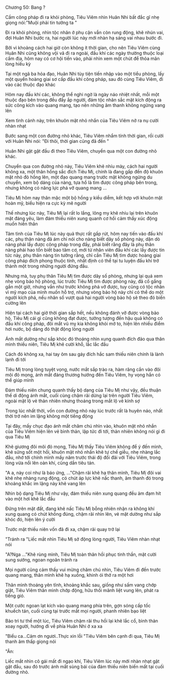 




Chương 50: Bang ?


Cầm công pháp đi ra khỏi phòng, Tiêu Viêm nhìn Huân Nhi bất đắc gĩ nhẹ giọng nói:"Muội phải tin tưởng ta "

Đi ra khỏi phòng, nhìn tộc nhân ở phụ cận vẫn còn rung động, khẽ nhún vai, đợi Huân Nhi bước ra, hai người lúc này mới nhàn hạ sáng vai nhau bước đi.

Bởi vì khoảng cách hai giờ còn không ít thời gian, cho nên Tiêu Viêm cùng Huân Nhi cũng không vội vã đi ra ngoài, đấu khí các ngày thường thuộc loại cấm địa, hôm nay có cơ hội tiến vào, phải nhìn xem một chút để thỏa mãn lòng hiếu kỳ

Tại một ngã ba hỏa đạo, Huân Nhi tùy tiện tiến nhập vào một tiểu phòng, lấy một quyển hoàng giai sơ cấp đấu khí công pháp, sau đó cùng Tiêu Viêm, đi vào các thuộc đạo khác

Hôm nay đấu khí các, không thể nghi ngờ là ngày náo nhiệt nhất, mỗi một thuộc đạo bên trong đều đầy ắp người, đám tộc nhân sắc mặt kích động ra sức công kích vào quang mang, tạo nên những âm thanh không ngừng vang lên

Xem tình cảnh này, trên khuôn mặt nhỏ nhắn của Tiêu Viêm nở ra nụ cười nhàn nhạt

Bước sang một con đường nhỏ khác, Tiêu Viêm nhẩm tính thời gian, rồi cười với Huân Nhi nói: "Đi thôi, thời gian cũng đã đến "

Huân Nhi gật gật đầu đi theo Tiêu Viêm, chuyển qua một con đường nhỏ khác.

Chuyển qua con đường nhỏ này, Tiêu Viêm khẽ nhíu mày, cách hai người không xa, một thân hồng sắc đích Tiêu Mị, chính là đang gấp đến độ khuôn mặt nhỏ đỏ hồng lên, một đạo quang mang trước mặt không ngừng du chuyển, xem bộ dáng của nàng, tựa hồ là tìm được công pháp bên trong, nhưng không có năng lực phá vỡ quang mang …

Tiêu Mị hôm nay thân mặc một bộ hồng y kiều diễm, kết hợp với khuôn mặt hoàn mỹ, biểu hiện ra cực kỳ mê người

Thế nhưng lúc này, Tiêu Mị lại rất lo lắng, lông my khẽ nhíu lại trên khuôn mặt đáng yêu, làm đám thiếu niên xung quanh cơ hồi cảm thấy xúc động muốn hiến thân

Tâm tình của Tiêu Mị lúc này quả thực rất gấp rút, hôm nay tiến vào đấu khí các, phụ thân nàng đã ám chỉ nói cho nàng biết dãy số phòng này, dặn dò nàng phải lấy được công pháp trong đấy, phải biết rằng đây là phụ thân nàng phải hao tổn biết bao tâm cơ, mới từ nhân viên đấu khí các lấy được tin tức này, phụ thân nàng tin tưởng rằng, chỉ cần Tiêu Mị tìm được hoàng giai công pháp đích phong thuộc tính, nhất định có thể tại tu luyện đấu khí trở thành một trong những người đứng đầu.

Nhưng mà, tuy phụ thân Tiêu Mị tìm được dãy số phòng, nhưng lại quá xem nhẹ vòng bảo hộ phòng, lúc trước Tiêu Mị tìm được phòng này, đã cố gắng gần một giờ, nhưng vần như trước không phá vỡ được, tuy cũng có tộc nhân vì mỹ mạo của mình muốn hỗ trợ, nhưng vòng bảo hộ này chỉ có thể do một người kích phá, nếu nhân số vượt quá hai người vòng bảo hộ sẽ theo đó biến cường lên

Hiện tại cách hai giờ thời gian sắp hết, nếu không đánh vỡ được vòng bảo hộ, Tiêu Mị cái gì cũng không đạt được, tưởng tượng đến hậu quả không có đấu khí công pháp, đôi mắt vũ mỵ kia không khỏi mở to, hiện lên nhiều điểm hơi nước, bộ dáng đó thật động lòng người

Ánh mắt dường như sắp khóc đó thoáng nhìn xung quanh đích đảo qua thân mình thiếu niên, Tiêu Mị khẽ cười khỗ, lắc lắc đầu

Cách đó không xa, hai tay ôm sau gáy đích hắc sam thiếu niên chính là lành lạnh đi tới

Tiêu Mị trong lòng tuyệt vọng, nước mắt sắp trào ra, hàm răng cắn vào đôi môi đỏ mọng, ánh mắt đáng thương hướng đến Tiêu Viêm, hy vọng hắn có thể giúp mình

Đám thiếu niên chung quanh thấy bộ dạng của Tiêu Mị như vậy, đều thuận thế di động ánh mắt, cuối cùng chậm rãi dừng lại trên người Tiêu Viêm, ngoài mặt lộ vẻ thản nhiên nhưng thoáng trong mắt lộ vẻ kính sợ

Trong lúc nhất thời, vốn con đường nhỏ này lúc trước rất là huyên náo, nhất thời trở nên im lặng không một tiếng động

Tại đây, mấy chục đạo ánh mắt chăm chú nhìn vào, khuôn mặt nhỏ nhắn của Tiêu Viêm hiện lên vẻ bình thản, lập tức đi tới, thản nhiên không nói gì đi qua Tiêu Mị

Khẽ giương đôi môi đỏ mọng, Tiêu Mị thấy Tiêu Viêm không để ý đến mình, khẽ sửng sốt một hồi, khuôn mặt nhỏ nhắn khẽ tự chế giễu, nhẹ nhàng lắc đầu, nhớ tới chính mình mấy năm trước thái độ đối đãi với Tiêu Viêm, trong lòng vừa nổi lên oàn khí, cũng dần tiêu tán.

"A a, này coi như là báo ứng, …"Chậm rãi khẽ hạ thân mình, Tiêu Mị đôi vai khẽ nhẹ nhàng rung động, có chút áp lực khẽ nấc thanh, âm thanh đó trong khoảng khắc im lặng này khẽ vang lên

Nhìn bộ dạng Tiêu Mị như vậy, đám thiếu niên xung quang đều ảm đạm hít vào một hơi khẽ lắc đầu

Đứng trên mặt đất, đang khẽ nấc Tiêu Mị bỗng nhiên nhận ra không khí xung quang có chút không đúng, chậm rãi nhìn lên, vẻ mặt dường như sắp khóc đó, hiện lên ý cười

Trước mặt thiếu niên vốn đã đi xa, chậm rãi quay trở lại

"Tránh ra "Liếc mắt nhìn Tiêu Mị sở động lòng người, Tiêu Viêm nhàn nhạt nói

"A?Nga …"Khẽ rùng mình, Tiêu Mị toàn thân hồi phục tinh thần, mặt cười sung sướng, ngoan ngoãn tránh ra

Mọi người cũng cảm thấy vui mừng chăm chú nhìn, Tiêu Viêm đi đến trước quang mang, thân mình khẽ hạ xuống, khinh ói thở ra một hơi

Thân mình thoáng yên tĩnh, khoảng khắc sau, giống như sấm vang chớp giật, Tiêu Viêm thân mình chớp động, hữu thối mãnh liệt vung lên, phát ra tiếng gió.

Một cước ngoan lạt kích vào quang mang phía trên, gợn sóng cấp tốc khuếch tán, cuối cùng tại trước mắt mọi người, phanh nhiên bạo liệt

Bảo trì tư thế một lúc, Tiêu Viêm chậm rãi thu hồi lại khẽ lắc cổ, bình thản xoay người, hướng đi về phía Huân Nhi ở xa xa

"Biểu ca…Cảm ơn ngươi..Thực xin lỗi "Tiêu Viêm bên cạnh đi qua, Tiêu Mị thanh âm thấp giọng nói

"Ân:

Liếc mắt nhìn cô gái mất đi ngạo khí, Tiêu Viêm lúc này mới nhàn nhạt gật gật đầu, sau đó trước ánh mắt sùng bái của đám thiếu niên biến mất tại cuối đường nhỏ.




